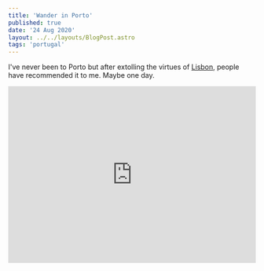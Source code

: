 ```yaml
---
title: 'Wander in Porto'
published: true
date: '24 Aug 2020'
layout: ../../layouts/BlogPost.astro
tags: 'portugal'
---
```


I've never been to Porto but after extolling the virtues of [Lisbon](/post/my-week-in-lisbon/), people have recommended it to me. Maybe one day.

<iframe src="https://player.vimeo.com/video/134719869" width="100%" height="360" frameborder="0" allow="autoplay; fullscreen" allowfullscreen></iframe>